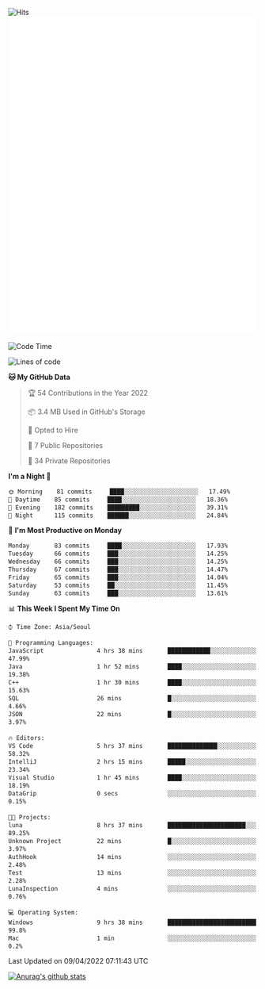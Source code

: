 ![Hits](https://hits.seeyoufarm.com/api/count/incr/badge.svg?url=https%3A%2F%2Fgithub.com%2Fkokose1234&count_bg=%2379C83D&title_bg=%23555555&icon=apple.svg&icon_color=%23E7E7E7&title=hits&edge_flat=false)
<br/>
![Metrics](https://github.com/kokose1234/kokose1234/blob/main/github-metrics.svg)

<!--START_SECTION:waka-->
![Code Time](http://img.shields.io/badge/Code%20Time-620%20hrs%204%20mins-blue)

![Lines of code](https://img.shields.io/badge/From%20Hello%20World%20I%27ve%20Written-2%20Million%20lines%20of%20code-blue)

**🐱 My GitHub Data** 

> 🏆 54 Contributions in the Year 2022
 > 
> 📦 3.4 MB Used in GitHub's Storage 
 > 
> 💼 Opted to Hire
 > 
> 📜 7 Public Repositories 
 > 
> 🔑 34 Private Repositories  
 > 
**I'm a Night 🦉** 

```text
🌞 Morning    81 commits     ████░░░░░░░░░░░░░░░░░░░░░   17.49% 
🌆 Daytime    85 commits     ████░░░░░░░░░░░░░░░░░░░░░   18.36% 
🌃 Evening    182 commits    █████████░░░░░░░░░░░░░░░░   39.31% 
🌙 Night      115 commits    ██████░░░░░░░░░░░░░░░░░░░   24.84%

```
📅 **I'm Most Productive on Monday** 

```text
Monday       83 commits     ████░░░░░░░░░░░░░░░░░░░░░   17.93% 
Tuesday      66 commits     ███░░░░░░░░░░░░░░░░░░░░░░   14.25% 
Wednesday    66 commits     ███░░░░░░░░░░░░░░░░░░░░░░   14.25% 
Thursday     67 commits     ███░░░░░░░░░░░░░░░░░░░░░░   14.47% 
Friday       65 commits     ███░░░░░░░░░░░░░░░░░░░░░░   14.04% 
Saturday     53 commits     ██░░░░░░░░░░░░░░░░░░░░░░░   11.45% 
Sunday       63 commits     ███░░░░░░░░░░░░░░░░░░░░░░   13.61%

```


📊 **This Week I Spent My Time On** 

```text
⌚︎ Time Zone: Asia/Seoul

💬 Programming Languages: 
JavaScript               4 hrs 38 mins       ████████████░░░░░░░░░░░░░   47.99% 
Java                     1 hr 52 mins        ████░░░░░░░░░░░░░░░░░░░░░   19.38% 
C++                      1 hr 30 mins        ████░░░░░░░░░░░░░░░░░░░░░   15.63% 
SQL                      26 mins             █░░░░░░░░░░░░░░░░░░░░░░░░   4.66% 
JSON                     22 mins             █░░░░░░░░░░░░░░░░░░░░░░░░   3.97%

🔥 Editors: 
VS Code                  5 hrs 37 mins       ██████████████░░░░░░░░░░░   58.32% 
IntelliJ                 2 hrs 15 mins       █████░░░░░░░░░░░░░░░░░░░░   23.34% 
Visual Studio            1 hr 45 mins        ████░░░░░░░░░░░░░░░░░░░░░   18.19% 
DataGrip                 0 secs              ░░░░░░░░░░░░░░░░░░░░░░░░░   0.15%

🐱‍💻 Projects: 
luna                     8 hrs 37 mins       ██████████████████████░░░   89.25% 
Unknown Project          22 mins             █░░░░░░░░░░░░░░░░░░░░░░░░   3.97% 
AuthHook                 14 mins             ░░░░░░░░░░░░░░░░░░░░░░░░░   2.48% 
Test                     13 mins             ░░░░░░░░░░░░░░░░░░░░░░░░░   2.28% 
LunaInspection           4 mins              ░░░░░░░░░░░░░░░░░░░░░░░░░   0.76%

💻 Operating System: 
Windows                  9 hrs 38 mins       █████████████████████████   99.8% 
Mac                      1 min               ░░░░░░░░░░░░░░░░░░░░░░░░░   0.2%

```


 Last Updated on 09/04/2022 07:11:43 UTC
<!--END_SECTION:waka-->

[![Anurag's github stats](https://github-readme-stats.vercel.app/api?username=kokose1234&theme=dracula)](https://github.com/anuraghazra/github-readme-stats)



	
